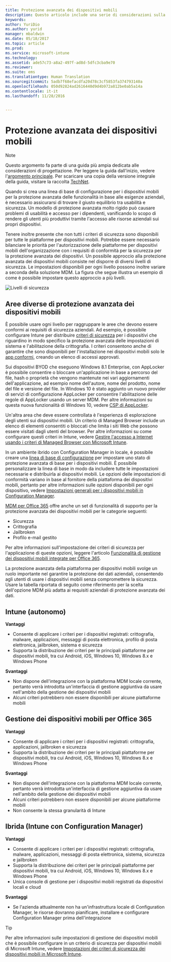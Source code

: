 ```yaml
---
title: Protezione avanzata dei dispositivi mobili
description: Questo articolo include una serie di considerazioni sulla progettazione per la protezione avanzata di dispositivi mobili in uno scenario di gestione di dispositivi mobili.
keywords: 
author: YuriDio
ms.author: yurid
manager: mbaldwin
ms.date: 05/18/2017
ms.topic: article
ms.prod: 
ms.service: microsoft-intune
ms.technology: 
ms.assetid: ade57c73-a8a2-497f-ad8d-5dfc3cba9e70
ms.reviewer: 
ms.suite: ems
ms.translationtype: Human Translation
ms.sourcegitcommit: 5adb7f68efacdfa20d78c3cf5853fa374793140a
ms.openlocfilehash: 050d92824ad2616440d9d4b972a812be0ab5a14a
ms.contentlocale: it-it
ms.lasthandoff: 11/28/2016


---
```


# <a name="hardening-mobile-devices"></a>Protezione avanzata dei dispositivi mobili

>[!NOTE]
>Questo argomento fa parte di una guida più ampia dedicata alle considerazioni di progettazione. Per leggere la guida dall'inizio, vedere l'[argomento principale](mdm-design-considerations-guide.md). Per scaricare una copia della versione integrale della guida, visitare la raccolta [TechNet](https://gallery.technet.microsoft.com/Mobile-Device-Management-7d401582).

Quando si crea una linea di base di configurazione per i dispositivi mobili per la protezione avanzata delle funzionalità in base alle esigenze aziendali, è necessario assicurarsi di trovare il giusto equilibrio tra usabilità e sicurezza. Un modello di protezione avanzata molto rigido può causare problemi di usabilità e accesso per i dipendenti, vanificando lo scopo di rendere gli utenti più produttivi tramite l'accesso alle risorse aziendali sui propri dispositivi.

Tenere inoltre presente che non tutti i criteri di sicurezza sono disponibili per tutte le piattaforme per dispositivi mobili. Potrebbe essere necessario bilanciare le priorità per l'autorizzazione delle piattaforme per dispositivi mobili dell'organizzazione con i requisiti di conformità per la sicurezza per la protezione avanzata dei dispositivi.
Un possibile approccio alla protezione avanzata dei dispositivi mobili consiste nel disporre di diversi livelli di sicurezza. Le impostazioni disponibili per ogni livello possono inoltre variare a seconda della soluzione MDM. La figura che segue illustra un esempio di come è possibile impostare questo approccio a più livelli.

![Livelli di sicurezza](./media/MDM_Figure_12.png)

## <a name="different-areas-of-mobile-device-hardening"></a>Aree diverse di protezione avanzata dei dispositivi mobili

È possibile usare ogni livello per raggruppare le aree che devono essere conformi ai requisiti di sicurezza aziendali. Ad esempio, è possibile configurare Intune per distribuire [criteri di sicurezza](/intune/deploy-use/manage-settings-and-features-on-your-devices-with-microsoft-intune-policies) per i dispositivi che riguardino in modo specifico la protezione avanzata delle impostazioni di sistema e l'abilitazione della crittografia. I criteri consentono anche di garantire che sono disponibili per l'installazione nei dispositivi mobili solo le [app conformi](https://technet.microsoft.com/library/dn818906.aspx), creando un elenco di accessi approvati.

Sui dispositivi BYOD che eseguono Windows 8.1 Enterprise, con AppLocker è possibile consentire o bloccare un'applicazione in base a percorso del file, hash o proprietà che vengono mantenute nei vari aggiornamenti dell'applicazione, ad esempio nome dell'autore, nome del prodotto, nome del file e versione del file. In Windows 10 è stato aggiunto un nuovo provider di servizi di configurazione AppLocker per consentire l'abilitazione delle regole di AppLocker usando un server MDM. Per altre informazioni su questa nuova funzionalità di Windows 10, vedere [CSP di AppLocker](https://msdn.microsoft.com/library/windows/hardware/dn920019(v=vs.85).aspx).

Un'altra area che deve essere controllata è l'esperienza di esplorazione degli utenti sui dispositivi mobili. Un criterio di Managed Browser include un elenco di elementi consentiti o bloccati che limita i siti Web che possono essere visitati dagli utenti del browser. Per altre informazioni su come configurare questi criteri in Intune, vedere [Gestire l'accesso a Internet usando i criteri di Managed Browser con Microsoft Intune](/intune/deploy-use/manage-internet-access-using-managed-browser-policies).

In un ambiente ibrido con Configuration Manager in locale, è possibile creare una [linea di base di configurazione](https://technet.microsoft.com/library/gg712268.aspx?WT.mc_id=Blog_EntMob_Showcase_PCIT) per impostare uno stato di protezione avanzata di base per i dispositivi mobili. È possibile personalizzare la linea di base in modo da includere tutte le impostazioni necessarie e distribuirla ai dispositivi mobili. Le opzioni delle impostazioni di conformità variano in base al fornitore della piattaforma dei dispositivi mobili, pertanto per altre informazioni sulle opzioni disponibili per ogni dispositivo, vedere [Impostazioni generali per i dispositivi mobili in Configuration Manager](https://technet.microsoft.com/library/dn376523.aspx).

[MDM per Office 365](https://technet.microsoft.com/library/ms.o365.cc.devicepolicy.aspx) offre anche un set di funzionalità di supporto per la protezione avanzata dei dispositivi mobili per le categorie seguenti:

- Sicurezza
- Crittografia
- Jailbroken
- Profilo e-mail gestito

Per altre informazioni sull'impostazione dei criteri di sicurezza per l'applicazione di queste opzioni, leggere l'articolo [Funzionalità di gestione dei dispositivi mobili integrate per Office 365](https://technet.microsoft.com/library/ms.o365.cc.devicepolicysupporteddevice.aspx).

La protezione avanzata della piattaforma per dispositivi mobili svolge un ruolo importante nel garantire la protezione dei dati aziendali, consentendo agli utenti di usare i dispositivi mobili senza compromettere la sicurezza. Usare la tabella riportata di seguito come riferimento per la scelta dell'opzione MDM più adatta ai requisiti aziendali di protezione avanzata dei dati.

## <a name="intune-standalone"></a>Intune (autonomo)

**Vantaggi**

- Consente di applicare i criteri per i dispositivi registrati: crittografia, malware, applicazioni, messaggi di posta elettronica, profilo di posta elettronica, jailbroken, sistema e sicurezza
- Supporta la distribuzione dei criteri per le principali piattaforme per dispositivi mobili, tra cui Android, iOS, Windows 10, Windows 8.x e Windows Phone

**Svantaggi**

- Non dispone dell'integrazione con la piattaforma MDM locale corrente, pertanto verrà introdotta un'interfaccia di gestione aggiuntiva da usare nell'ambito della gestione dei dispositivi mobili
- Alcuni criteri potrebbero non essere disponibili per alcune piattaforme mobili

## <a name="mdm-for-office-365"></a>Gestione dei dispositivi mobili per Office 365

**Vantaggi**

- Consente di applicare i criteri per i dispositivi registrati: crittografia, applicazioni, jailbroken e sicurezza
- Supporta la distribuzione dei criteri per le principali piattaforme per dispositivi mobili, tra cui Android, iOS, Windows 10, Windows 8.x e Windows Phone

**Svantaggi**

- Non dispone dell'integrazione con la piattaforma MDM locale corrente, pertanto verrà introdotta un'interfaccia di gestione aggiuntiva da usare nell'ambito della gestione dei dispositivi mobili
- Alcuni criteri potrebbero non essere disponibili per alcune piattaforme mobili
- Non consente la stessa granularità di Intune

## <a name="hybrid-intune-with-configmgr"></a>Ibrida (Intune con Configuration Manager)

**Vantaggi**

- Consente di applicare i criteri per i dispositivi registrati: crittografia, malware, applicazioni, messaggi di posta elettronica, sistema, sicurezza e jailbroken
- Supporta la distribuzione dei criteri per le principali piattaforme per dispositivi mobili, tra cui Android, iOS, Windows 10, Windows 8.x e Windows Phone
- Unica console di gestione per i dispositivi mobili registrati da dispositivi locali e cloud

**Svantaggi**

- Se l'azienda attualmente non ha un'infrastruttura locale di Configuration Manager, le risorse dovranno pianificare, installare e configurare Configuration Manager prima dell'integrazione

>[!TIP]
> Per altre informazioni sulle impostazioni di gestione dei dispositivi mobili che è possibile configurare in un criterio di sicurezza per dispositivi mobili di Microsoft Intune, vedere [Impostazioni dei criteri di sicurezza dei dispositivi mobili in Microsoft Intune](https://technet.microsoft.com/library/dn913730.aspx).

